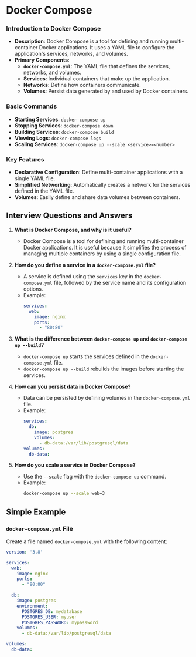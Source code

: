 # Docker Compose

### Introduction to Docker Compose
- **Description**: Docker Compose is a tool for defining and running multi-container Docker applications. It uses a YAML file to configure the application's services, networks, and volumes.
- **Primary Components**:
  - **`docker-compose.yml`**: The YAML file that defines the services, networks, and volumes.
  - **Services**: Individual containers that make up the application.
  - **Networks**: Define how containers communicate.
  - **Volumes**: Persist data generated by and used by Docker containers.

### Basic Commands
- **Starting Services**: `docker-compose up`
- **Stopping Services**: `docker-compose down`
- **Building Services**: `docker-compose build`
- **Viewing Logs**: `docker-compose logs`
- **Scaling Services**: `docker-compose up --scale <service>=<number>`

### Key Features
- **Declarative Configuration**: Define multi-container applications with a single YAML file.
- **Simplified Networking**: Automatically creates a network for the services defined in the YAML file.
- **Volumes**: Easily define and share data volumes between containers.

## Interview Questions and Answers

1. **What is Docker Compose, and why is it useful?**
   - Docker Compose is a tool for defining and running multi-container Docker applications. It is useful because it simplifies the process of managing multiple containers by using a single configuration file.

2. **How do you define a service in a `docker-compose.yml` file?**
   - A service is defined using the `services` key in the `docker-compose.yml` file, followed by the service name and its configuration options.
   - Example:
     ```yaml
     services:
       web:
         image: nginx
         ports:
           - "80:80"
     ```

3. **What is the difference between `docker-compose up` and `docker-compose up --build`?**
   - `docker-compose up` starts the services defined in the `docker-compose.yml` file.
   - `docker-compose up --build` rebuilds the images before starting the services.

4. **How can you persist data in Docker Compose?**
   - Data can be persisted by defining volumes in the `docker-compose.yml` file.
   - Example:
     ```yaml
     services:
       db:
         image: postgres
         volumes:
           - db-data:/var/lib/postgresql/data
     volumes:
       db-data:
     ```

5. **How do you scale a service in Docker Compose?**
   - Use the `--scale` flag with the `docker-compose up` command.
   - Example:
     ```bash
     docker-compose up --scale web=3
     ```

## Simple Example

### `docker-compose.yml` File

Create a file named `docker-compose.yml` with the following content:

```yaml
version: '3.8'

services:
  web:
    image: nginx
    ports:
      - "80:80"

  db:
    image: postgres
    environment:
      POSTGRES_DB: mydatabase
      POSTGRES_USER: myuser
      POSTGRES_PASSWORD: mypassword
    volumes:
      - db-data:/var/lib/postgresql/data

volumes:
  db-data:
